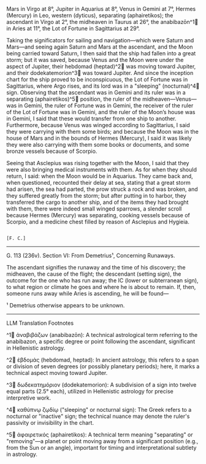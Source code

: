 Mars in Virgo at 8°, Jupiter in Aquarius at 8°, Venus in Gemini at 7°, Hermes (Mercury) in Leo, western (dyticus), separating (aphairetikos); the ascendant in Virgo at 2°, the midheaven in Taurus at 26°, the anabibazōn^1🤖 in Aries at 11°, the Lot of Fortune in Sagittarius at 29°.

Taking the significators for sailing and navigation—which were Saturn and Mars—and seeing again Saturn and Mars at the ascendant, and the Moon being carried toward Saturn, I then said that the ship had fallen into a great storm; but it was saved, because Venus and the Moon were under the aspect of Jupiter, their hebdomad (heptad)^2🤖 was moving toward Jupiter, and their dodekatemorion^3🤖 was toward Jupiter. And since the inception chart for the ship proved to be inconspicuous, the Lot of Fortune was in Sagittarius, where Argo rises, and its lord was in a "sleeping" (nocturnal)^4🤖 sign. Observing that the ascendant was in Gemini and its ruler was in a separating (aphairetikos)^5🤖 position, the ruler of the midheaven—Venus—was in Gemini, the ruler of Fortune was in Gemini, the receiver of the ruler of the Lot of Fortune was in Gemini, and the ruler of the Moon’s house was in Gemini, I said that these would transfer from one ship to another. Furthermore, because Venus was winged according to Sagittarius, I said they were carrying with them some birds; and because the Moon was in the house of Mars and in the bounds of Hermes (Mercury), I said it was likely they were also carrying with them some books or documents, and some bronze vessels because of Scorpio.

Seeing that Asclepius was rising together with the Moon, I said that they were also bringing medical instruments with them. As for when they should return, I said: when the Moon would be in Aquarius. They came back and, when questioned, recounted their delay at sea, stating that a great storm had arisen, the sea had parted, the prow struck a rock and was broken, and they suffered greatly from the storm; but after putting in to harbor, they transferred the cargo to another ship, and of the items they had brought with them, there were indeed small winged sparrows, a slender scroll because Hermes (Mercury) was separating, cooking vessels because of Scorpio, and a medicine chest filled by reason of Asclepius and Hygieia.

                                                                                 [F. C.]

---

G. 113 (236v). Section VI: From Demetrius¹, Concerning Runaways.

The ascendant signifies the runaway and the time of his discovery; the midheaven, the cause of the flight; the descendant (setting sign), the outcome for the one who has run away; the IC (lower or subterranean sign), to what region or climate he goes and where he is about to remain. If, then, someone runs away while Aries is ascending, he will be found—

¹ Demetrius otherwise appears to be unknown.

---

LLM Translation Footnotes

^1🤖 ἀναβιβάζων (anabibazōn): A technical astrological term referring to the anabibazon, a specific degree or point following the ascendant, significant in Hellenistic astrology.

^2🤖 ἑβδομάς (hebdomad, heptad): In ancient astrology, this refers to a span or division of seven degrees (or possibly planetary periods); here, it marks a technical aspect moving toward Jupiter.

^3🤖 δωδεκατημόριον (dodekatemorion): A subdivision of a sign into twelve equal parts (2.5° each), utilized in Hellenistic astrology for precise interpretive work.

^4🤖 καθύπνῳ ζῳδίῳ ("sleeping" or nocturnal sign): The Greek refers to a nocturnal or "inactive" sign; the technical nuance may denote the ruler's passivity or invisibility in the chart.

^5🤖 ἀφαιρετικός (aphairetikos): A technical term meaning "separating" or "removing"—a planet or point moving away from a significant position (e.g., from the Sun or an angle), important for timing and interpretational subtlety in astrology.